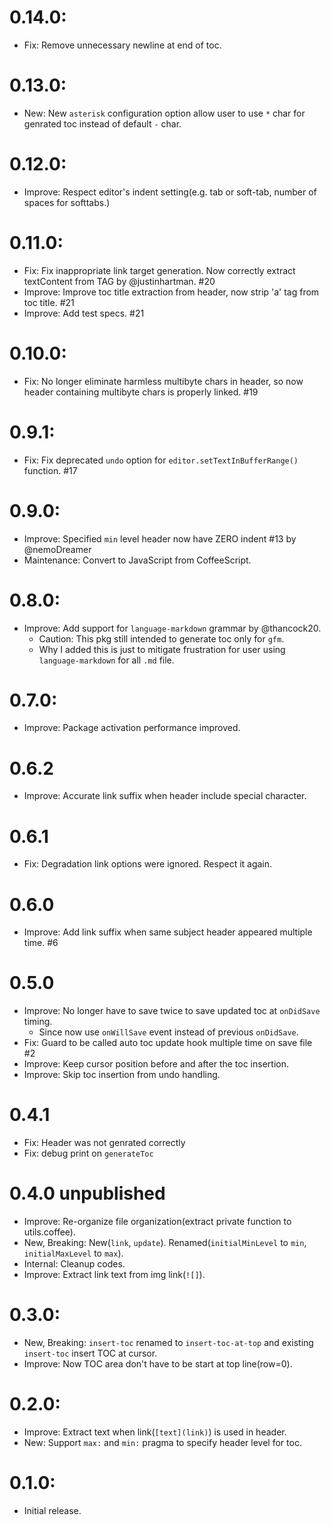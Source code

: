 # 0.14.0:
- Fix: Remove unnecessary newline at end of toc.

# 0.13.0:
- New: New `asterisk` configuration option allow user to use `*` char for genrated toc instead of default `-` char.

# 0.12.0:
- Improve: Respect editor's indent setting(e.g. tab or soft-tab, number of spaces for softtabs.)

# 0.11.0:
- Fix: Fix inappropriate link target generation. Now correctly extract textContent from TAG by @justinhartman. #20
- Improve: Improve toc title extraction from header, now strip 'a' tag from toc title. #21
- Improve: Add test specs. #21

# 0.10.0:
- Fix: No longer eliminate harmless multibyte chars in header, so now header containing multibyte chars is properly linked. #19

# 0.9.1:
- Fix: Fix deprecated `undo` option for `editor.setTextInBufferRange()` function. #17

# 0.9.0:
- Improve: Specified `min` level header now have ZERO indent #13 by @nemoDreamer
- Maintenance: Convert to JavaScript from CoffeeScript.

# 0.8.0:
- Improve: Add support for `language-markdown` grammar by @thancock20.
  - Caution: This pkg still intended to generate toc only for `gfm`.
  - Why I added this is just to mitigate frustration for user using `language-markdown` for all `.md` file.

# 0.7.0:
- Improve: Package activation performance improved.

# 0.6.2
- Improve: Accurate link suffix when header include special character.

# 0.6.1
- Fix: Degradation link options were ignored. Respect it again.

# 0.6.0
- Improve: Add link suffix when same subject header appeared multiple time. #6

# 0.5.0
- Improve: No longer have to save twice to save updated toc at `onDidSave` timing.
  - Since now use `onWillSave` event instead of previous `onDidSave`.
- Fix: Guard to be called auto toc update hook multiple time on save file #2
- Improve: Keep cursor position before and after the toc insertion.
- Improve: Skip toc insertion from undo handling.

# 0.4.1
- Fix: Header was not genrated correctly
- Fix: debug print on `generateToc`

# 0.4.0 unpublished
- Improve: Re-organize file organization(extract private function to utils.coffee).
- New, Breaking: New(`link`, `update`). Renamed(`initialMinLevel` to `min`,  `initialMaxLevel` to `max`).
- Internal: Cleanup codes.
- Improve: Extract link text from img link(`![]`).

# 0.3.0:
- New, Breaking: `insert-toc` renamed to `insert-toc-at-top` and existing `insert-toc` insert TOC at cursor.
- Improve: Now TOC area don't have to be start at top line(row=0).

# 0.2.0:
- Improve: Extract text when link(`[text](link)`) is used in header.
- New: Support `max:` and `min:` pragma to specify header level for toc.

# 0.1.0:
- Initial release.
